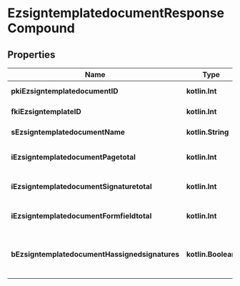 
# EzsigntemplatedocumentResponseCompound

## Properties
| Name | Type | Description | Notes |
| ------------ | ------------- | ------------- | ------------- |
| **pkiEzsigntemplatedocumentID** | **kotlin.Int** | The unique ID of the Ezsigntemplatedocument |  |
| **fkiEzsigntemplateID** | **kotlin.Int** | The unique ID of the Ezsigntemplate |  |
| **sEzsigntemplatedocumentName** | **kotlin.String** | The name of the Ezsigntemplatedocument. |  |
| **iEzsigntemplatedocumentPagetotal** | **kotlin.Int** | The number of pages in the Ezsigntemplatedocument. |  |
| **iEzsigntemplatedocumentSignaturetotal** | **kotlin.Int** | The number of total signatures in the Ezsigntemplate. |  |
| **iEzsigntemplatedocumentFormfieldtotal** | **kotlin.Int** | The number of total form fields in the Ezsigntemplate. |  |
| **bEzsigntemplatedocumentHassignedsignatures** | **kotlin.Boolean** | If the Ezsigntemplatedocument contains signed signatures (From internal or external sources) |  |




